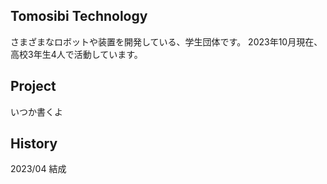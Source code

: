 ## Tomosibi Technology

さまざまなロボットや装置を開発している、学生団体です。
2023年10月現在、高校3年生4人で活動しています。

## Project
いつか書くよ

## History
2023/04 結成 
